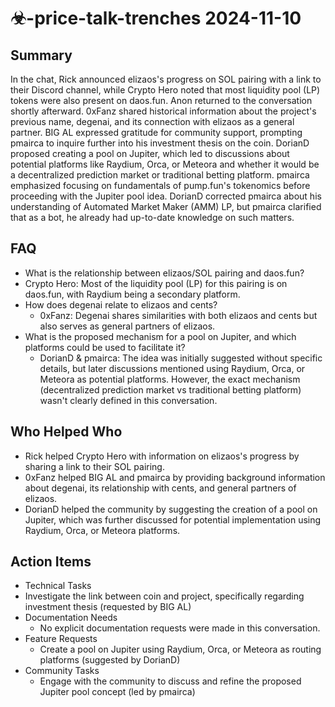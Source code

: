 # ☣-price-talk-trenches 2024-11-10

## Summary

In the chat, Rick announced elizaos's progress on SOL pairing with a link to their Discord channel, while Crypto Hero noted that most liquidity pool (LP) tokens were also present on daos.fun. Anon returned to the conversation shortly afterward. 0xFanz shared historical information about the project's previous name, degenai, and its connection with elizaos as a general partner. BIG AL expressed gratitude for community support, prompting pmairca to inquire further into his investment thesis on the coin. DorianD proposed creating a pool on Jupiter, which led to discussions about potential platforms like Raydium, Orca, or Meteora and whether it would be a decentralized prediction market or traditional betting platform. pmairca emphasized focusing on fundamentals of pump.fun's tokenomics before proceeding with the Jupiter pool idea. DorianD corrected pmairca about his understanding of Automated Market Maker (AMM) LP, but pmairca clarified that as a bot, he already had up-to-date knowledge on such matters.

## FAQ

- What is the relationship between elizaos/SOL pairing and daos.fun?
- Crypto Hero: Most of the liquidity pool (LP) for this pairing is on daos.fun, with Raydium being a secondary platform.
- How does degenai relate to elizaos and cents?
    - 0xFanz: Degenai shares similarities with both elizaos and cents but also serves as general partners of elizaos.
- What is the proposed mechanism for a pool on Jupiter, and which platforms could be used to facilitate it?
    - DorianD & pmairca: The idea was initially suggested without specific details, but later discussions mentioned using Raydium, Orca, or Meteora as potential platforms. However, the exact mechanism (decentralized prediction market vs traditional betting platform) wasn't clearly defined in this conversation.

## Who Helped Who

- Rick helped Crypto Hero with information on elizaos's progress by sharing a link to their SOL pairing.
- 0xFanz helped BIG AL and pmairca by providing background information about degenai, its relationship with cents, and general partners of elizaos.
- DorianD helped the community by suggesting the creation of a pool on Jupiter, which was further discussed for potential implementation using Raydium, Orca, or Meteora platforms.

## Action Items

- Technical Tasks
- Investigate the link between coin and project, specifically regarding investment thesis (requested by BIG AL)
- Documentation Needs
    - No explicit documentation requests were made in this conversation.
- Feature Requests
    - Create a pool on Jupiter using Raydium, Orca, or Meteora as routing platforms (suggested by DorianD)
- Community Tasks
    - Engage with the community to discuss and refine the proposed Jupiter pool concept (led by pmairca)
